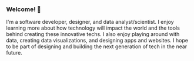 ### Welcome! 👋

I'm a software developer, designer, and data analyst/scientist. I enjoy learning more about how technology will impact the world and the tools behind creating these innovative techs. I also enjoy playing around with data, creating data visualizations, and designing apps and websites. I hope to be part of designing and building the next generation of tech in the near future.

